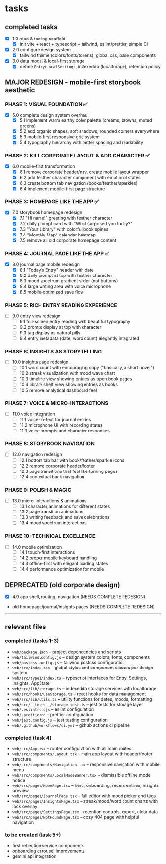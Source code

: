 # tasks

## completed tasks

- [x] 1.0 repo & tooling scaffold
  - [x] init vite + react + typescript + tailwind, eslint/prettier, simple CI

- [x] 2.0 configure design system
  - [x] tailwind theme (colors/fonts/tokens), global css, base components

- [x] 3.0 data model & local-first storage
  - [x] define `Entry`/`LocalSettings`, indexeddb (localforage), retention policy

## MAJOR REDESIGN - mobile-first storybook aesthetic

### PHASE 1: VISUAL FOUNDATION ✅
- [x] 5.0 complete design system overhaul
  - [x] 5.1 implement warm earthy color palette (creams, browns, muted greens)
  - [x] 5.2 add organic shapes, soft shadows, rounded corners everywhere
  - [x] 5.3 mobile-first responsive grid system
  - [x] 5.4 typography hierarchy with better spacing and readability

### PHASE 2: KILL CORPORATE LAYOUT & ADD CHARACTER ✅
- [x] 6.0 mobile-first transformation
  - [x] 6.1 remove corporate header/nav, create mobile layout wrapper
  - [x] 6.2 add feather character component with emotional states
  - [x] 6.3 create bottom tab navigation (books/feather/sparkles)
  - [x] 6.4 implement mobile-first page structure

### PHASE 3: HOMEPAGE LIKE THE APP ✅
- [x] 7.0 storybook homepage redesign
  - [x] 7.1 "Hi name!" greeting with feather character
  - [x] 7.2 daily prompt card with "What surprised you today?"
  - [x] 7.3 "Your Library" with colorful book spines
  - [x] 7.4 "Monthly Map" calendar heatmap
  - [x] 7.5 remove all old corporate homepage content

### PHASE 4: JOURNAL PAGE LIKE THE APP ✅
- [x] 8.0 journal page mobile redesign
  - [x] 8.1 "Today's Entry" header with date
  - [x] 8.2 daily prompt at top with feather character
  - [x] 8.3 mood spectrum gradient slider (not buttons)
  - [x] 8.4 large writing area with voice microphone
  - [x] 8.5 mobile-optimized save flow

### PHASE 5: RICH ENTRY READING EXPERIENCE  
- [ ] 9.0 entry view redesign
  - [ ] 9.1 full-screen entry reading with beautiful typography
  - [ ] 9.2 prompt display at top with character
  - [ ] 9.3 tag display as natural pills
  - [ ] 9.4 entry metadata (date, word count) elegantly integrated

### PHASE 6: INSIGHTS AS STORYTELLING
- [ ] 10.0 insights page redesign
  - [ ] 10.1 word count with encouraging copy ("basically, a short novel")
  - [ ] 10.2 streak visualization with mood wave chart
  - [ ] 10.3 timeline view showing entries as open book pages
  - [ ] 10.4 library shelf view showing entries as books
  - [ ] 10.5 remove analytical dashboard feel

### PHASE 7: VOICE & MICRO-INTERACTIONS
- [ ] 11.0 voice integration
  - [ ] 11.1 voice-to-text for journal entries
  - [ ] 11.2 microphone UI with recording states
  - [ ] 11.3 voice prompts and character responses

### PHASE 8: STORYBOOK NAVIGATION
- [ ] 12.0 navigation redesign
  - [ ] 12.1 bottom tab bar with book/feather/sparkle icons
  - [ ] 12.2 remove corporate header/footer
  - [ ] 12.3 page transitions that feel like turning pages
  - [ ] 12.4 contextual back navigation

### PHASE 9: POLISH & MAGIC
- [ ] 13.0 micro-interactions & animations
  - [ ] 13.1 character animations for different states
  - [ ] 13.2 page transition animations
  - [ ] 13.3 writing feedback and save celebrations
  - [ ] 13.4 mood spectrum interactions

### PHASE 10: TECHNICAL EXCELLENCE
- [ ] 14.0 mobile optimization
  - [ ] 14.1 touch-first interactions
  - [ ] 14.2 proper mobile keyboard handling
  - [ ] 14.3 offline-first with elegant loading states
  - [ ] 14.4 performance optimization for mobile

## DEPRECATED (old corporate design)
- [x] 4.0 app shell, routing, navigation (NEEDS COMPLETE REDESIGN)
- old homepage/journal/insights pages (NEEDS COMPLETE REDESIGN)

---

## relevant files

### completed (tasks 1-3)
- `web/package.json` – project dependencies and scripts
- `web/tailwind.config.js` – design system colors, fonts, components
- `web/postcss.config.js` – tailwind postcss configuration
- `web/src/index.css` – global styles and component classes per design system
- `web/src/types/index.ts` – typescript interfaces for Entry, Settings, Insights, AppState
- `web/src/lib/storage.ts` – indexeddb storage services with localforage
- `web/src/hooks/useStorage.ts` – react hooks for data management
- `web/src/lib/utils.ts` – utility functions for dates, moods, formatting
- `web/src/__tests__/storage.test.ts` – jest tests for storage layer
- `web/.eslintrc.cjs` – eslint configuration
- `web/.prettierrc` – prettier configuration
- `web/jest.config.js` – jest testing configuration
- `web/.github/workflows/ci.yml` – github actions ci pipeline

### completed (task 4)
- `web/src/App.tsx` – router configuration with all main routes
- `web/src/components/Layout.tsx` – main app layout with header/footer structure
- `web/src/components/Navigation.tsx` – responsive navigation with mobile menu
- `web/src/components/LocalModeBanner.tsx` – dismissible offline mode notice
- `web/src/pages/HomePage.tsx` – hero, onboarding, recent entries, insights preview
- `web/src/pages/JournalPage.tsx` – full editor with mood picker and tags
- `web/src/pages/InsightsPage.tsx` – streak/mood/word count charts with lock overlay
- `web/src/pages/SettingsPage.tsx` – retention controls, export, clear data
- `web/src/pages/NotFoundPage.tsx` – cozy 404 page with helpful navigation

### to be created (task 5+)
- first reflection service components
- onboarding carousel improvements
- gemini api integration
